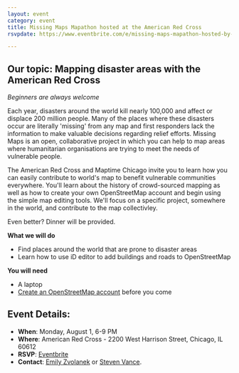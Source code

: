 ```yaml
---
layout: event
category: event
title: Missing Maps Mapathon hosted at the American Red Cross
rsvpdate: https://www.eventbrite.com/e/missing-maps-mapathon-hosted-by-the-red-cross-and-maptime-chicago-tickets-26287259902

---
```

## Our topic: Mapping disaster areas with the American Red Cross

_Beginners are always welcome_

Each year, disasters around the world kill nearly 100,000 and affect or displace 200 million people. Many of the places where these disasters occur are literally 'missing' from any map and first responders lack the information to make valuable decisions regarding relief efforts. Missing Maps is an open, collaborative project in which you can help to map areas where humanitarian organisations are trying to meet the needs of vulnerable people.

The American Red Cross and Maptime Chicago invite you to learn how you can easily contribute to world's map to benefit vulnerable communities everywhere. You'll learn about the history of crowd-sourced mapping as well as how to create your own OpenStreetMap account and begin using the simple map editing tools. We'll focus on a specific project, somewhere in the world, and contribute to the map collectivley.

Even better? Dinner will be provided.

**What we will do**

* Find places around the world that are prone to disaster areas
* Learn how to use iD editor to add buildings and roads to OpenStreetMap

**You will need**

* A laptop
* [Create an OpenStreetMap account](https://www.openstreetmap.org/user/new) before you come

## Event Details:

- **When**: Monday, August 1, 6-9 PM
- **Where**: American Red Cross - 2200 West Harrison Street, Chicago, IL 60612
- **RSVP**: [Eventbrite](https://www.eventbrite.com/e/missing-maps-mapathon-hosted-by-the-red-cross-and-maptime-chicago-tickets-26287259902)
- **Contact**: [Emily Zvolanek](mailto:ezvolanek@anl.gov) or [Steven Vance](steve@stevevance.net).